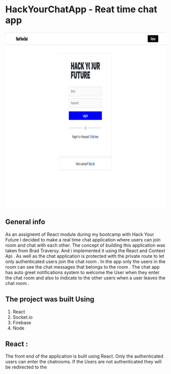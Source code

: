 # HackYourChatApp - Reat time chat app

<img  src='Images/Login Page.JPG' width='550px' height='550px' >


## General info
As an assignemt of React module during my bootcamp with Hack Your Future I decided to make a real time chat application where users can join room and chat with each other. The concept of building this application was taken from Brad Traversy. And i implemented it using the React and Context Api . As well as the chat application is protected with the private route to let only authenticated users join the chat room . 
In the app only the users in the room can see the chat messages that belongs to the room . The chat app has auto greet notifications system to welcome the User when they enter the chat room and also to indicate to the other users when a user leaves the chat room . 


## The project was built Using
1. React
2. Socket.io
3. Firebase
4. Node


## React :

The front end of the application is built using React. Only the authenticated users can enter the chatrooms. If the Users are not authenticated they will be redirected to the

